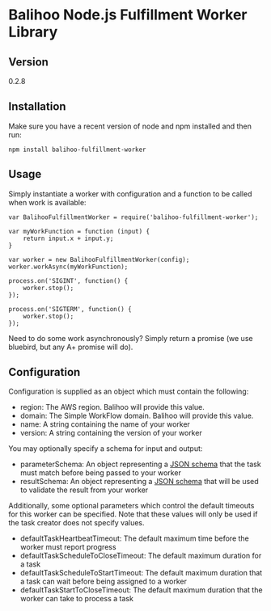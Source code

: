 Balihoo Node.js Fulfillment Worker Library
==========================================

## Version
0.2.8

## Installation
Make sure you have a recent version of node and npm installed and then run:
    
    npm install balihoo-fulfillment-worker
  
## Usage
Simply instantiate a worker with configuration and a function to be called when work is available:
  
    var BalihooFulfillmentWorker = require('balihoo-fulfillment-worker');
      
    var myWorkFunction = function (input) { 
        return input.x + input.y; 
    }
      
    var worker = new BalihooFulfillmentWorker(config);
    worker.workAsync(myWorkFunction);
    
    process.on('SIGINT', function() {
        worker.stop();
    });
    
    process.on('SIGTERM', function() {
        worker.stop();
    });
    
Need to do some work asynchronously?  Simply return a promise (we use bluebird, but any A+ promise will do).

## Configuration
Configuration is supplied as an object which must contain the following:
  * region: The AWS region.  Balihoo will provide this value.
  * domain: The Simple WorkFlow domain.  Balihoo will provide this value.
  * name: A string containing the name of your worker
  * version: A string containing the version of your worker

You may optionally specify a schema for input and output:
  * parameterSchema: An object representing a [JSON schema](http://json-schema.org/) that the task must match before being passed to your worker
  * resultSchema: An object representing a [JSON schema](http://json-schema.org/) that will be used to validate the result from your worker
   
Additionally, some optional parameters which control the default timeouts for this worker can be specified.  Note that these values will only be used if the task creator does not specify values.
  * defaultTaskHeartbeatTimeout: The default maximum time before the worker must report progress
  * defaultTaskScheduleToCloseTimeout: The default maximum duration for a task
  * defaultTaskScheduleToStartTimeout: The default maximum duration that a task can wait before being assigned to a worker
  * defaultTaskStartToCloseTimeout: The default maximum duration that the worker can take to process a task
